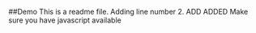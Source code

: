   ##Demo
  This is a readme file.
  Adding line number 2.
  ADD
  ADDED
  Make sure you have javascript available
